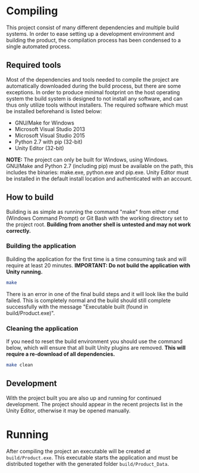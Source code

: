 # Compiling
This project consist of many different dependencies and multiple build systems. In order to ease setting up a development environment and building the product, the compilation process has been condensed to a single automated process.

## Required tools
Most of the dependencies and tools needed to compile the project are automatically downloaded during the build process, but there are some exceptions. In order to produce minimal footprint on the host operating system the build system is designed to not install any software, and can thus only utilize tools without installers. The required software which must be installed beforehand is listed below:

* GNU/Make for Windows
* Microsoft Visual Studio 2013
* Microsoft Visual Studio 2015
* Python 2.7 with pip (32-bit)
* Unity Editor (32-bit)

**NOTE:** The project can only be built for Windows, using Windows. GNU/Make and Python 2.7 (including pip) must be available on the path, this includes the binaries: make.exe, python.exe and pip.exe. Unity Editor must be installed in the default install location and authenticated with an account.

## How to build
Building is as simple as running the command "make" from either cmd (Windows Command Prompt) or Git Bash with the working directory set to the project root. **Building from another shell is untested and may not work correctly.**

### Building the application
Building the application for the first time is a time consuming task and will require at least 20 minutes. **IMPORTANT: Do not build the application with Unity running.**
```bash
make
```

There is an error in one of the final build steps and it will look like the build failed. This is completely normal and the build should still complete successfully with the message "Executable built (found in build/Product.exe)".

### Cleaning the application
If you need to reset the build environment you should use the command below, which will ensure that all built Unity plugins are removed. **This will require a re-download of all dependencies.**
```bash
make clean
```

## Development
With the project built you are also up and running for continued development. The project should appear in the recent projects list in the Unity Editor, otherwise it may be opened manually.

# Running
After compiling the project an executable will be created at `build/Product.exe`. This executable starts the application and must be distributed together with the generated folder `build/Product_Data`.
